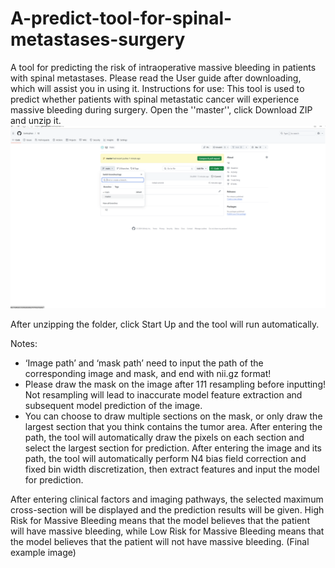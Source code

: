 # A-predict-tool-for-spinal-metastases-surgery
A tool for predicting the risk of intraoperative massive bleeding in patients with spinal metastases. Please read the User guide after downloading, which will assist you in using it.
Instructions for use:
This tool is used to predict whether patients with spinal metastatic cancer will experience massive bleeding during surgery.
Open the ''master'', click Download ZIP and unzip it.
![Image Description](image/图片1.png)

After unzipping the folder, click Start Up and the tool will run automatically.

Notes:
* ‘Image path’ and ‘mask path’ need to input the path of the corresponding image and mask, and end with nii.gz format!
* Please draw the mask on the image after 1*1*1 resampling before inputting! Not resampling will lead to inaccurate model feature extraction and subsequent model prediction of the image.
* You can choose to draw multiple sections on the mask, or only draw the largest section that you think contains the tumor area. After entering the path, the tool will automatically draw the pixels on each section and select the largest section for prediction.
After entering the image and its path, the tool will automatically perform N4 bias field correction and fixed bin width discretization, then extract features and input the model for prediction.

After entering clinical factors and imaging pathways, the selected maximum cross-section will be displayed and the prediction results will be given. High Risk for Massive Bleeding means that the model believes that the patient will have massive bleeding, while Low Risk for Massive Bleeding means that the model believes that the patient will not have massive bleeding. (Final example image)






